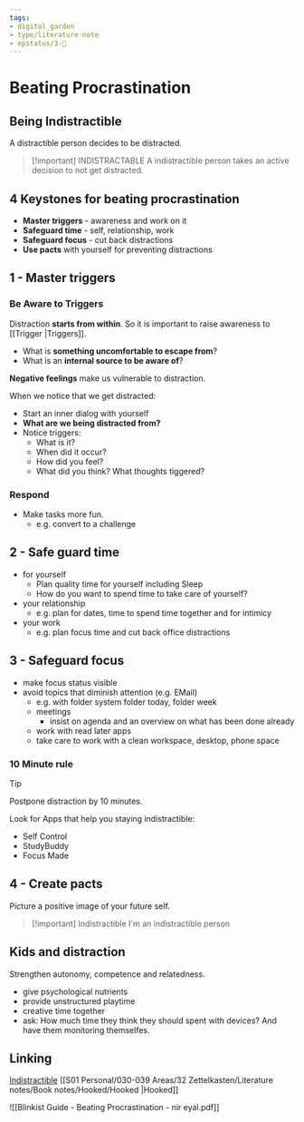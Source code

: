 ```yaml
---
tags: 
- digital_garden
- type/literature-note
- epstatus/3-🌳
---
```

# Beating Procrastination

## Being Indistractible
A distractible person decides to be distracted. 

> [!important] INDISTRACTABLE
> A indistractible person takes an active decision to not get distracted.


## 4 Keystones for beating procrastination
+ **Master triggers** - awareness and work on it
+ **Safeguard time** - self, relationship, work
+ **Safeguard focus** - cut back distractions
+ **Use pacts** with yourself for preventing distractions

## 1 - Master triggers
### Be Aware to Triggers
Distraction **starts from within**. So it is important to raise awareness to [[Trigger |Triggers]].
+ What is **something uncomfortable to escape from**?
+ What is an **internal source to be aware of**?

**Negative feelings** make us vulnerable to distraction.

When we notice that we get distracted:
+ Start an inner dialog with yourself
+ **What are we being distracted from?**
+ Notice triggers:
	+ What is it?
	+ When did it occur?
	+ How did you feel?
	+ What did you think? What thoughts tiggered?

### Respond
+ Make tasks more fun. 
	+ e.g. convert to a challenge

## 2 - Safe guard time
+ for yourself
	+ Plan quality time for yourself including Sleep
	+ How do you want to spend time to take care of yourself?
+ your relationship
	+ e.g. plan for dates, time to spend time together and for intimicy
+ your work
	+ e.g. plan focus time and cut back office distractions

## 3 - Safeguard focus
+ make focus status visible
+ avoid topics that diminish attention (e.g. EMail)
	+ e.g. with folder system folder today, folder week
	+ meetings
		+ insist on agenda and an overview on what has been done already
	+ work with read later apps
	+ take care to work with a clean workspace, desktop, phone space

### 10 Minute rule
> [!tip]
> Postpone distraction by 10 minutes.


Look for Apps that help you staying indistractible:
+ Self Control
+ StudyBuddy
+ Focus Made

## 4 - Create pacts
Picture a positive image of your future self.

> [!important] Indistractible
> I'm an indistractible person

## Kids and distraction
Strengthen autonomy, competence and relatedness.

+ give psychological nutrients
+ provide unstructured playtime
+ creative time together
+ ask: How much time they think they should spent with devices? And have them monitoring themselfes.


## Linking
[Indistractible](https://www.blinkist.com/en/nc/browse/books/indistractable-en?r=1&st=indi)
[[S01 Personal/030-039 Areas/32 Zettelkasten/Literature notes/Book notes/Hooked/Hooked |Hooked]]

![[Blinkist Guide - Beating Procrastination - nir eyal.pdf]]
